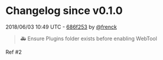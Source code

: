 # Changelog since v0.1.0

2018/06/03 10:49 UTC - [686f253](https://github.com/hassio-addons/addon-plex/commit/686f253225c63b9b84842ac182c0e8ca30c40353) by [@frenck](https://github.com/frenck)
> :ambulance: Ensure Plugins folder exists before enabling WebTool

Ref #2 

